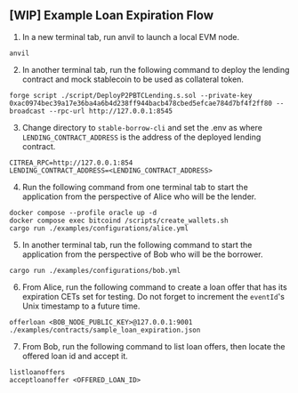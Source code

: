 ## [WIP] Example Loan Expiration Flow

1. In a new terminal tab, run anvil to launch a local EVM node.

```
anvil
```

2. In another terminal tab, run the following command to deploy the lending contract and mock stablecoin to be used as collateral token.

```
forge script ./script/DeployP2PBTCLending.s.sol --private-key 0xac0974bec39a17e36ba4a6b4d238ff944bacb478cbed5efcae784d7bf4f2ff80 --broadcast --rpc-url http://127.0.0.1:8545
```

3. Change directory to `stable-borrow-cli` and set the .env as where `LENDING_CONTRACT_ADDRESS` is the address of the deployed lending contract.

```
CITREA_RPC=http://127.0.0.1:854
LENDING_CONTRACT_ADDRESS=<LENDING_CONTRACT_ADDRESS>
```

4. Run the following command from one terminal tab to start the application from the perspective of Alice who will be the lender.

```
docker compose --profile oracle up -d
docker compose exec bitcoind /scripts/create_wallets.sh
cargo run ./examples/configurations/alice.yml
```
5. In another terminal tab, run the following command to start the application from the perspective of Bob who will be the borrower.

```
cargo run ./examples/configurations/bob.yml
```

6. From Alice, run the following command to create a loan offer that has its expiration CETs set for testing. Do not forget to increment the `eventId`'s Unix timestamp to a future time.

```
offerloan <BOB_NODE_PUBLIC_KEY>@127.0.0.1:9001 ./examples/contracts/sample_loan_expiration.json
```

7. From Bob, run the following command to list loan offers, then locate the offered loan id and accept it.

```
listloanoffers
acceptloanoffer <OFFERED_LOAN_ID>
```

